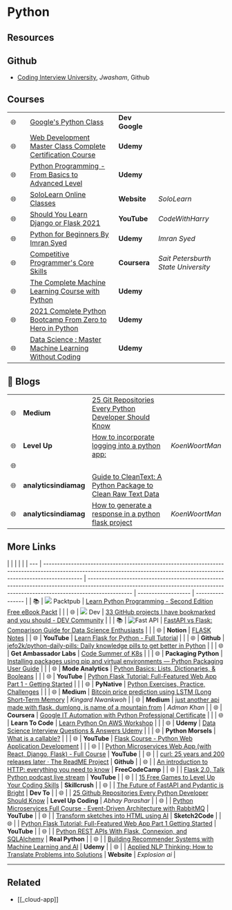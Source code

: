 # Python

## Resources

## Github

- [Coding Interview University](https://github.com/jwasham/coding-interview-university?fbclid=IwAR031SuIcbhYI3lsJIsay6u_sDPaeCaaB8bGaiznN5RxcqJI7WCEDwkvwDg), _Jwasham_, Github

## Courses

|     |     |                                                                                                                                                                                                                                                                                                    |                |                                     |
| --- | --- | -------------------------------------------------------------------------------------------------------------------------------------------------------------------------------------------------------------------------------------------------------------------------------------------------- | -------------- | ----------------------------------- |
| 🌐  |     | [Google's Python Class](https://developers.google.com/edu/python/?hl=en)                                                                                                                                                                                                                           | **Dev Google** |                                     |
| 🌐  |     | [Web Development Master Class Complete Certification Course](https://www.udemy.com/course/web-development-masterclass-complete-certificate-course/?couponCode=YOUACCEL49269)                                                                                                                       | **Udemy**      |                                     |
| 🌐  |     | [Python Programming - From Basics to Advanced Level](https://www.udemy.com/course/python-programming-beginner-to-advanced/?ranMID=39197&ranEAID=%2F7fFXpljNdk&ranSiteID=_7fFXpljNdk-rorvNtWbidTez5YGtKtQaQ&utm_source=aff-campaign&utm_medium=udemyads&LSNPUBID=%2F7fFXpljNdk&couponCode=FREEJUN2) | **Udemy**      |                                     |
| 🌐  |     | [SoloLearn Online Classes](https://www.sololearn.com/home)                                                                                                                                                                                                                                         | **Website**    | _SoloLearn_                         |
| 🌐  |     | [Should You Learn Django or Flask 2021](https://www.youtube.com/watch?v=FW1LOP09RM8)                                                                                                                                                                                                               | **YouTube**    | _CodeWithHarry_                     |
| 🌐  |     | [Python for Beginners By Imran Syed](https://www.coursera.org/learn/ibm-containers-docker-kubernetes-openshift)                                                                                                                                                                                    | **Udemy**      | _Imran Syed_                        |
| 🌐  |     | [Competitive Programmer's Core Skills](https://www.coursera.org/learn/competitive-programming-core-skills)                                                                                                                                                                                         | **Coursera**   | _Sait Petersburth State University_ |
| 🌐  |     | [The Complete Machine Learning Course with Python](https://www.udemy.com/course/machine-learning-course-with-python/?ranMID=39197&ranEAID=At6Vw*QceKk&ranSiteID=At6Vw.QceKk-AthbjHIIzaWgJw4hwhKdbw&LSNPUBID=At6Vw*QceKk&utm_source=aff-campaign&utm_medium=udemyads)                               | **Udemy**      |                                     |
| 🌐  |     | [2021 Complete Python Bootcamp From Zero to Hero in Python](https://www.udemy.com/course/complete-python-bootcamp/?ranMID=39197&ranEAID=At6Vw*QceKk&ranSiteID=At6Vw.QceKk-2wz8mhH7LSiCgDXnO9oe.w&LSNPUBID=At6Vw*QceKk&utm_source=aff-campaign&utm_medium=udemyads)                                 | **Udemy**      |                                     |
| 🌐  |     | [Data Science : Master Machine Learning Without Coding](https://www.udemy.com/course/hands-on-machine-learning-without-writing-code/?ranMID=39197&ranEAID=At6Vw*QceKk&ranSiteID=At6Vw.QceKk-q.mYx_zj2g3S3SQhm5zxyw&LSNPUBID=At6Vw*QceKk&utm_source=aff-campaign&utm_medium=udemyads)               | **Udemy**      |                                     |

## 📝 Blogs

|     |                       |                                                                                                                                                          |                |
| --- | --------------------- | -------------------------------------------------------------------------------------------------------------------------------------------------------- | -------------- |
| 🌐  | **Medium**            | [25 Git Repositories Every Python Developer Should Know](https://link.medium.com/jgt5M1xp8gb)                                                            |                |
| 🌐  | **Level Up**          | [How to incorporate logging into a python app:](https://levelup.gitconnected.com/tutorial-on-python-logging-ac5f21e0a00)                                 | _KoenWoortMan_ |
| 🌐  |                       |                                                                                                                                                          |                |
| 🌐  | **analyticsindiamag** | [Guide to CleanText: A Python Package to Clean Raw Text Data](https://analyticsindiamag.com/guide-to-cleantext-a-python-package-to-clean-raw-text-data/) |                |
| 🌐  | **analyticsindiamag** | [How to generate a response in a python flask project](https://koenwoortman.com/python-flask-return-json-response/)                                      | _KoenWoortMan_ |

## More Links

|     |                                                                                                                                                                            |                                                                                                                                                                              |                     |
| --- | -------------------------------------------------------------------------------------------------------------------------------------------------------------------------- | ---------------------------------------------------------------------------------------------------------------------------------------------------------------------------- | ------------------- | ---------------- |
| 📚  | ![](https://d2aov160eccqlv.cloudfront.net/271739eb287c43adb004792095a0b2fc/images/7e26cb80ef4e68f870f1e40b5ef46584.ico) Packtpub                                           | [Learn Python Programming - Second Edition Free eBook Packt](https://www.packtpub.com/free-ebook/learn-python-programming-second-edition/9781788996662)                      |                     |
| 🌐  | ![](https://res.cloudinary.com/practicaldev/image/fetch/s--E8ak4Hr1--/c_limit,f_auto,fl_progressive,q_auto,w_32/https://dev-to.s3.us-east-2.amazonaws.com/favicon.ico) Dev | [33 GitHub projects I have bookmarked and you should - DEV Community](https://dev.to/devdefinitive/33-github-projects-i-have-bookmarked-and-you-should-298o)                 |                     |
| 📚  | ![Fast API](https://analyticsindiamag.com/wp-content/uploads/2019/11/cropped-aim-new-logo-1-22-3-32x32.jpg)                                                                | [FastAPI vs Flask: Comparison Guide for Data Science Enthusiasts](https://analyticsindiamag.com/fastapi-vs-flask-comparison-guide-for-data-science-enthusiasts/)             |                     |
| 🌐  | **Notion**                                                                                                                                                                 | [FLASK Notes](https://www.notion.so/FLASK-Notes-550ca32db66d4f8999ac94ac1df78674)                                                                                            |
| 🌐  | **YouTube**                                                                                                                                                                | [Learn Flask for Python - Full Tutorial](https://www.youtube.com/watch?v=Z1RJmh_OqeA&t=883s)                                                                                 |                     |
| 🌐  | **Github**                                                                                                                                                                 | [jefo2k/python-daily-pills: Daily knowledge pills to get better in Python](https://github.com/jefo2k/python-daily-pills)                                                     |                     |
| 🌐  | **Get Ambassador Labs**                                                                                                                                                    | [Code Summer of K8s](https://www.getambassador.io/summer-of-k8s/code/#month1-challenges)                                                                                     |                     |
| 🌐  | **Packaging Python**                                                                                                                                                       | [Installing packages using pip and virtual environments — Python Packaging User Guide](https://packaging.python.org/guides/installing-using-pip-and-virtual-environments/)   |                     |
| 🌐  | **Mode Analytics**                                                                                                                                                         | [Python Basics: Lists, Dictionaries, & Booleans](https://mode.com/python-tutorial/python-basics/)                                                                            |                     |
| 🌐  | **YouTube**                                                                                                                                                                | [Python Flask Tutorial: Full-Featured Web App Part 1 - Getting Started](https://www.youtube.com/watch?v=MwZwr5Tvyxo)                                                         |                     |
| 🌐  | **PyNative**                                                                                                                                                               | [Python Exercises, Practice, Challenges](https://pynative.com/python-exercises-with-solutions/)                                                                              |                     |
| 🌐  | **Medium**                                                                                                                                                                 | [Bitcoin price prediction using LSTM (Long Short-Term Memory](https://kingard-nwankwoh01.medium.com/bitcoin-price-prediction-using-lstm-long-short-term-memory-b6bfe1aa14ef) | _Kingard Nwankwoh_  |
| 🌐  | **Medium**                                                                                                                                                                 | [just another api made with flask. dumlong, is name of a mountain from](https://medium.com/@khanadnanxyz/just-another-api-made-with-flask-e7fe57145b31)                      | _Adman Khan_        |
| 🌐  | **Coursera**                                                                                                                                                               | [Google IT Automation with Python Professional Certificate](https://www.coursera.org/professional-certificates/google-it-automation)                                         |                     |
| 🌐  | **Learn To Code**                                                                                                                                                          | [Learn Python On AWS Workshop](https://learn-to-code.workshop.aws/)                                                                                                          |                     |
| 🌐  | **Udemy**                                                                                                                                                                  | [Data Science Interview Questions & Answers Udemy](https://www.udemy.com/course/data-science-interview-questions-and-answers/?couponCode=DS_INTERVIEW_UPLATZ)                |                     |
| 🌐  | **Python Morsels**                                                                                                                                                         | [What is a callable?](https://www.pythonmorsels.com/topics/callables/)                                                                                                       |                     |
| 🌐  | **YouTube**                                                                                                                                                                | [Flask Course - Python Web Application Development](https://www.youtube.com/watch?v=Qr4QMBUPxWo)                                                                             |                     |
| 🌐  |                                                                                                                                                                            | [Python Microservices Web App (with React, Django, Flask) - Full Course](https://www.youtube.com/watch?v=0iB5IPoTDts)                                                        | **YouTube**         |
| 🌐  |                                                                                                                                                                            | [curl: 25 years and 200 releases later · The ReadME Project](https://github.com/readme/podcast/curl-25-years)                                                                | **Github**          |
| 🌐  |                                                                                                                                                                            | [An introduction to HTTP: everything you need to know](https://www.freecodecamp.org/news/http-and-everything-you-need-to-know-about-it/)                                     | **FreeCodeCamp**    |
| 🌐  |                                                                                                                                                                            | [Flask 2.0, Talk Python podcast live stream](https://www.youtube.com/watch?v=G54QyX_lWo8)                                                                                    | **YouTube**         |
| 🌐  |                                                                                                                                                                            | [15 Free Games to Level Up Your Coding Skills](https://skillcrush.com/blog/free-coding-games/)                                                                               | **Skillcrush**      |
| 🌐  |                                                                                                                                                                            | [The Future of FastAPI and Pydantic is Bright](https://dev.to/tiangolo/the-future-of-fastapi-and-pydantic-is-bright-3pbm)                                                    | **Dev To**          |
| 🌐  |                                                                                                                                                                            | [25 Github Repositories Every Python Developer Should Know](https://levelup.gitconnected.com/25-github-repositories-every-python-developer-should-know-ac848f6aa1fe)         | **Level Up Coding** | _Abhay Parashar_ |
| 🌐  |                                                                                                                                                                            | [Python Microservices Full Course - Event-Driven Architecture with RabbitMQ](https://www.youtube.com/watch?v=ddrucr_aAzA)                                                    | **YouTube**         |
| 🌐  |                                                                                                                                                                            | [Transform sketches into HTML using AI](https://sketch2code.azurewebsites.net/)                                                                                              | **Sketch2Code**     |
| 🌐  |                                                                                                                                                                            | [Python Flask Tutorial: Full-Featured Web App Part 1 Getting Started](https://www.youtube.com/watch?v=MwZwr5Tvyxo)                                                           | **YouTube**         |
| 🌐  |                                                                                                                                                                            | [Python REST APIs With Flask, Connexion, and SQLAlchemy](https://realpython.com/flask-connexion-rest-api/)                                                                   | **Real Python**     |
| 🌐  |                                                                                                                                                                            | [Building Recommender Systems with Machine Learning and AI](https://www.udemy.com/course/building-recommender-systems-with-machine-learning-and-ai/)                         | **Udemy**           |
| 🌐  |                                                                                                                                                                            | [Applied NLP Thinking: How to Translate Problems into Solutions](https://explosion.ai/blog/applied-nlp-thinking)                                                             | **Website**         | _Explosion ai_   |

---

## Related

- [[_cloud-app]]
